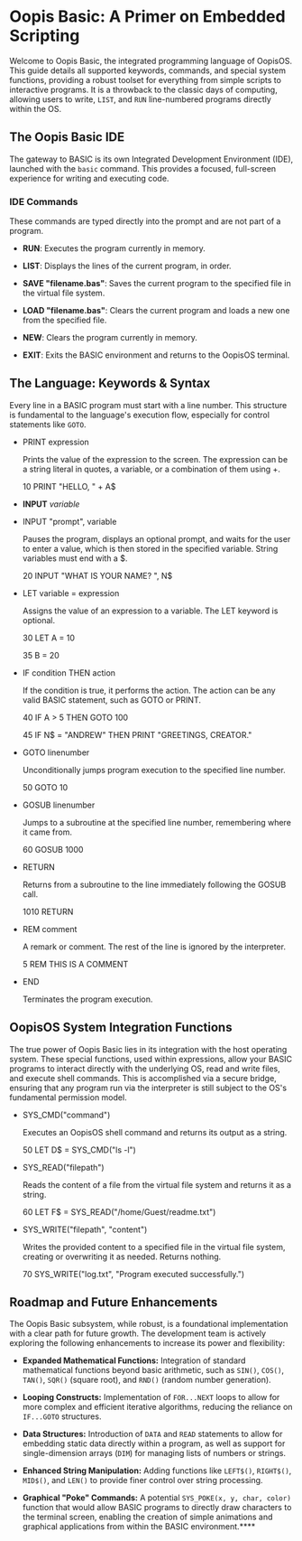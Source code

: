 # Oopis Basic: A Primer on Embedded Scripting

Welcome to Oopis Basic, the integrated programming language of OopisOS. This guide details all supported keywords, commands, and special system functions, providing a robust toolset for everything from simple scripts to interactive programs. It is a throwback to the classic days of computing, allowing users to write, `LIST`, and `RUN` line-numbered programs directly within the OS.

## The Oopis Basic IDE

The gateway to BASIC is its own Integrated Development Environment (IDE), launched with the `basic` command. This provides a focused, full-screen experience for writing and executing code.

### IDE Commands

These commands are typed directly into the prompt and are not part of a program.

- **RUN**: Executes the program currently in memory.

- **LIST**: Displays the lines of the current program, in order.

- **SAVE "filename.bas"**: Saves the current program to the specified file in the virtual file system.

- **LOAD "filename.bas"**: Clears the current program and loads a new one from the specified file.

- **NEW**: Clears the program currently in memory.

- **EXIT**: Exits the BASIC environment and returns to the OopisOS terminal.


## The Language: Keywords & Syntax

Every line in a BASIC program must start with a line number. This structure is fundamental to the language's execution flow, especially for control statements like `GOTO`.

- PRINT expression

  Prints the value of the expression to the screen. The expression can be a string literal in quotes, a variable, or a combination of them using +.

  10 PRINT "HELLO, " + A$

- **INPUT** _variable_

- INPUT "prompt", variable

  Pauses the program, displays an optional prompt, and waits for the user to enter a value, which is then stored in the specified variable. String variables must end with a $.

  20 INPUT "WHAT IS YOUR NAME? ", N$

- LET variable = expression

  Assigns the value of an expression to a variable. The LET keyword is optional.

  30 LET A = 10

  35 B = 20

- IF condition THEN action

  If the condition is true, it performs the action. The action can be any valid BASIC statement, such as GOTO or PRINT.

  40 IF A > 5 THEN GOTO 100

  45 IF N$ = "ANDREW" THEN PRINT "GREETINGS, CREATOR."

- GOTO linenumber

  Unconditionally jumps program execution to the specified line number.

  50 GOTO 10

- GOSUB linenumber

  Jumps to a subroutine at the specified line number, remembering where it came from.

  60 GOSUB 1000

- RETURN

  Returns from a subroutine to the line immediately following the GOSUB call.

  1010 RETURN

- REM comment

  A remark or comment. The rest of the line is ignored by the interpreter.

  5 REM THIS IS A COMMENT

- END

  Terminates the program execution.


## OopisOS System Integration Functions

The true power of Oopis Basic lies in its integration with the host operating system. These special functions, used within expressions, allow your BASIC programs to interact directly with the underlying OS, read and write files, and execute shell commands. This is accomplished via a secure bridge, ensuring that any program run via the interpreter is still subject to the OS's fundamental permission model.

- SYS_CMD("command")

  Executes an OopisOS shell command and returns its output as a string.

  50 LET D$ = SYS_CMD("ls -l")

- SYS_READ("filepath")

  Reads the content of a file from the virtual file system and returns it as a string.

  60 LET F$ = SYS_READ("/home/Guest/readme.txt")

- SYS_WRITE("filepath", "content")

  Writes the provided content to a specified file in the virtual file system, creating or overwriting it as needed. Returns nothing.

  70 SYS_WRITE("log.txt", "Program executed successfully.")


## Roadmap and Future Enhancements

The Oopis Basic subsystem, while robust, is a foundational implementation with a clear path for future growth. The development team is actively exploring the following enhancements to increase its power and flexibility:

- **Expanded Mathematical Functions:** Integration of standard mathematical functions beyond basic arithmetic, such as `SIN()`, `COS()`, `TAN()`, `SQR()` (square root), and `RND()` (random number generation).

- **Looping Constructs:** Implementation of `FOR...NEXT` loops to allow for more complex and efficient iterative algorithms, reducing the reliance on `IF...GOTO` structures.

- **Data Structures:** Introduction of `DATA` and `READ` statements to allow for embedding static data directly within a program, as well as support for single-dimension arrays (`DIM`) for managing lists of numbers or strings.

- **Enhanced String Manipulation:** Adding functions like `LEFT$()`, `RIGHT$()`, `MID$()`, and `LEN()` to provide finer control over string processing.

- **Graphical "Poke" Commands:** A potential `SYS_POKE(x, y, char, color)` function that would allow BASIC programs to directly draw characters to the terminal screen, enabling the creation of simple animations and graphical applications from within the BASIC environment.****